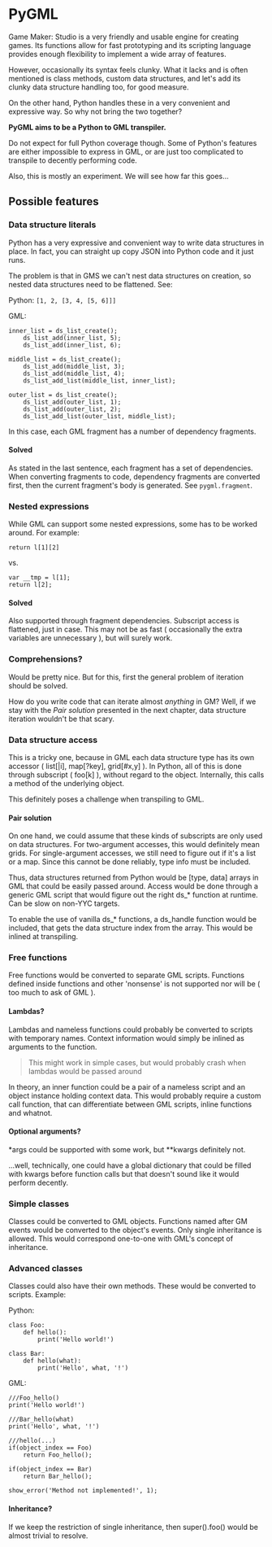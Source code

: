 # PyGML #

Game Maker: Studio is a very friendly and usable engine for creating games. Its functions allow
for fast prototyping and its scripting language provides enough flexibility to implement a wide
array of features.

However, occasionally its syntax feels clunky. What it lacks and is often mentioned is class
methods, custom data structures, and let's add its clunky data structure handling too, for good
measure.

On the other hand, Python handles these in a very convenient and expressive way. So why not
bring the two together?

**PyGML aims to be a Python to GML transpiler.**

Do not expect for full Python coverage though. Some of Python's features are either impossible
to express in GML, or are just too complicated to transpile to decently performing code.

Also, this is mostly an experiment. We will see how far this goes... 

## Possible features ##

### Data structure literals ###

Python has a very expressive and convenient way to write data structures in place. In fact,
you can straight up copy JSON into Python code and it just runs.

The problem is that in GMS we can't nest data structures on creation, so nested data structures
need to be flattened. See:

Python: ``[1, 2, [3, 4, [5, 6]]]``

GML:
```
inner_list = ds_list_create();
    ds_list_add(inner_list, 5);
    ds_list_add(inner_list, 6);

middle_list = ds_list_create();
    ds_list_add(middle_list, 3);
    ds_list_add(middle_list, 4);
    ds_list_add_list(middle_list, inner_list);

outer_list = ds_list_create();
    ds_list_add(outer_list, 1);
    ds_list_add(outer_list, 2);
    ds_list_add_list(outer_list, middle_list);
```

In this case, each GML fragment has a number of dependency fragments.

#### Solved ####

As stated in the last sentence, each fragment has a set of dependencies. When converting fragments
to code, dependency fragments are converted first, then the current fragment's body is
generated. See ``pygml.fragment``.

### Nested expressions ###

While GML can support some nested expressions, some has to be worked around. For example:

``return l[1][2]``

vs.

```
var __tmp = l[1];
return l[2];
```

#### Solved ####

Also supported through fragment dependencies. Subscript access is flattened, just in case.
This may not be as fast ( occasionally the extra variables are unnecessary ), but will surely
work.

### Comprehensions? ###

Would be pretty nice. But for this, first the general problem of iteration should be solved.

How do you write code that can iterate almost *anything* in GM? Well, if we stay with the
*Pair solution* presented in the next chapter, data structure iteration wouldn't be that scary.  

### Data structure access ###

This is a tricky one, because in GML each data structure type has its own accessor ( list[|i],
map[?key], grid[#x,y] ). In Python, all of this is done through subscript ( foo[k] ), without
regard to the object. Internally, this calls a method of the underlying object.

This definitely poses a challenge when transpiling to GML.

#### Pair solution ####

On one hand, we could assume that these kinds of subscripts are only used on data structures.
For two-argument accesses, this would definitely mean grids. For single-argument accesses, we
still need to figure out if it's a list or a map. Since this cannot be done reliably, type
info must be included.

Thus, data structures returned from Python would be [type, data] arrays in GML that could be
easily passed around. Access would be done through a generic GML script that would figure out
the right ds_* function at runtime. Can be slow on non-YYC targets.

To enable the use of vanilla ds_* functions, a ds_handle function would be included, that gets
the data structure index from the array. This would be inlined at transpiling.

### Free functions ###

Free functions would be converted to separate GML scripts. Functions defined inside functions
and other 'nonsense' is not supported nor will be ( too much to ask of GML ).

#### Lambdas? ####

Lambdas and nameless functions could probably be converted to scripts with temporary names.
Context information would simply be inlined as arguments to the function.

> This might work in simple cases, but would probably crash when lambdas would be passed around

In theory, an inner function could be a pair of a nameless script and an object instance holding
context data. This would probably require a custom call function, that can differentiate between
GML scripts, inline functions and whatnot.

#### Optional arguments? ####

\*args could be supported with some work, but \*\*kwargs definitely not.

...well, technically, one could have a global dictionary that could be filled with kwargs before
function calls but that doesn't sound like it would perform decently.

### Simple classes ###

Classes could be converted to GML objects. Functions named after GM events would be converted
to the object's events. Only single inheritance is allowed. This would correspond one-to-one
with GML's concept of inheritance.

### Advanced classes ###

Classes could also have their own methods. These would be converted to scripts. Example:

Python:
```
class Foo:
    def hello():
        print('Hello world!')

class Bar:
    def hello(what):
        print('Hello', what, '!')
```

GML:
```
///Foo_hello()
print('Hello world!')

///Bar_hello(what)
print('Hello', what, '!')

///hello(...)
if(object_index == Foo)
    return Foo_hello();

if(object_index == Bar)
    return Bar_hello();

show_error('Method not implemented!', 1);
```

#### Inheritance? ####

If we keep the restriction of single inheritance, then super().foo() would be almost trivial to
resolve.
